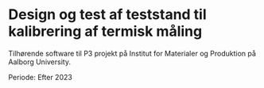# Design og test af teststand til kalibrering af termisk måling

Tilhørende software til P3 projekt på Institut for Materialer og Produktion på Aalborg University. 

Periode: Efter 2023